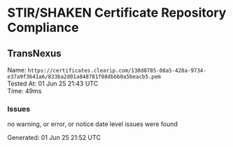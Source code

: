 # STIR/SHAKEN Certificate Repository Compliance

## TransNexus

Name: `https://certificates.clearip.com/130d8785-08a5-428a-9734-e37a9f3641a6/833ba2d01a848781f08dbbb0a5beacb5.pem`\
Tested At: 01 Jun 25 21:43 UTC\
Time: 49ms

### Issues

no warning, or error, or notice date level issues were found

Generated: 01 Jun 25 21:52 UTC